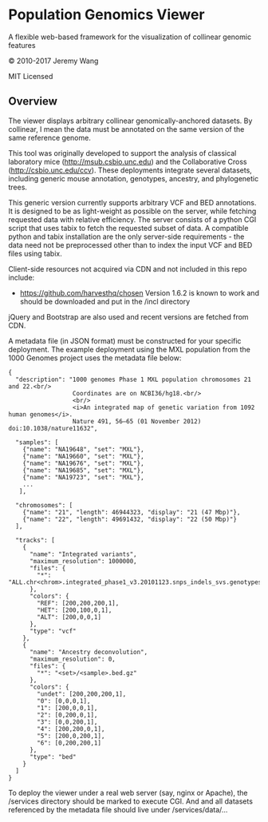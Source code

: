 Population Genomics Viewer
==========================

A flexible web-based framework for the visualization of collinear genomic features

&copy; 2010-2017 Jeremy Wang

MIT Licensed


Overview
--------

The viewer displays arbitrary collinear genomically-anchored datasets. By collinear,
I mean the data must be annotated on the same version of the same reference genome.

This tool was originally developed to support the analysis of classical laboratory
mice (http://msub.csbio.unc.edu) and the Collaborative Cross
(http://csbio.unc.edu/ccv). These deployments integrate several datasets, including
generic mouse annotation, genotypes, ancestry, and phylogenetic trees.

This generic version currently supports arbitrary VCF and BED annotations. It is
designed to be as light-weight as possible on the server, while fetching requested
data with relative efficiency. The server consists of a python CGI script that uses
tabix to fetch the requested subset of data. A compatible python and tabix
installation are the only server-side requirements - the data need not be
preprocessed other than to index the input VCF and BED files using tabix.

Client-side resources not acquired via CDN and not included in this repo include:
  * https://github.com/harvesthq/chosen
    Version 1.6.2 is known to work and should be downloaded and put in the /incl directory

jQuery and Bootstrap are also used and recent versions are fetched from CDN.

A metadata file (in JSON format) must be constructed for your specific deployment.
The example deployment using the MXL population from the 1000 Genomes project uses
the metadata file below:

    {
      "description": "1000 genomes Phase 1 MXL population chromosomes 21 and 22.<br/>
                      Coordinates are on NCBI36/hg18.<br/>
                      <br/>
                      <i>An integrated map of genetic variation from 1092 human genomes</i>.
                      Nature 491, 56–65 (01 November 2012) doi:10.1038/nature11632",

      "samples": [
        {"name": "NA19648", "set": "MXL"},
        {"name": "NA19660", "set": "MXL"},
        {"name": "NA19676", "set": "MXL"},
        {"name": "NA19685", "set": "MXL"},
        {"name": "NA19723", "set": "MXL"},
        ...
       ],

      "chromosomes": [
        {"name": "21", "length": 46944323, "display": "21 (47 Mbp)"},
        {"name": "22", "length": 49691432, "display": "22 (50 Mbp)"}
      ],

      "tracks": [
        {
          "name": "Integrated variants",
          "maximum_resolution": 1000000,
          "files": {
            "*": "ALL.chr<chrom>.integrated_phase1_v3.20101123.snps_indels_svs.genotypes.vcf.gz"
          },
          "colors": {
            "REF": [200,200,200,1],
            "HET": [200,100,0,1],
            "ALT": [200,0,0,1]
          },
          "type": "vcf"
        },
        {
          "name": "Ancestry deconvolution",
          "maximum_resolution": 0,
          "files": {
            "*": "<set>/<sample>.bed.gz"
          },
          "colors": {
            "undet": [200,200,200,1],
            "0": [0,0,0,1],
            "1": [200,0,0,1],
            "2": [0,200,0,1],
            "3": [0,0,200,1],
            "4": [200,200,0,1],
            "5": [200,0,200,1],
            "6": [0,200,200,1]
          },
          "type": "bed"
        }
      ]
    }


To deploy the viewer under a real web server (say, nginx or Apache), the /services directory should be marked
to execute CGI. And and all datasets referenced by the metadata file should live under /services/data/...
